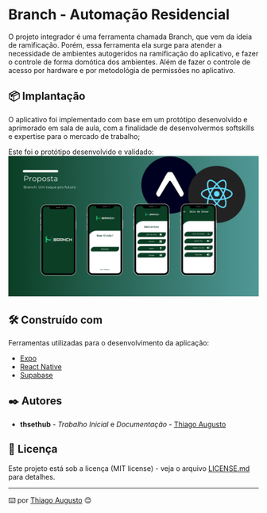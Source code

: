 # Branch - Automação Residencial

O projeto integrador é uma ferramenta chamada Branch, que vem da ideia de ramificação. Porém, essa ferramenta ela surge para atender a necessidade de ambientes autogeridos na ramificação do aplicativo, e fazer o controle de forma domótica dos ambientes. Além de fazer o controle de acesso por hardware e por metodológia de permissões no aplicativo.

## 📦 Implantação

O aplicativo foi implementado com base em um protótipo desenvolvido e aprimorado em sala de aula, com a finalidade de desenvolvermos softskills e expertise para o mercado de trabalho;

Este foi o protótipo desenvolvido e validado:
<img src="assets/protótipo.png" alt="Exemplo imagem">

## 🛠️ Construído com

Ferramentas utilizadas para o desenvolvimento da aplicação:

* [Expo](https://docs.expo.dev/) 
* [React Native](https://reactnative.dev/docs/environment-setup)
* [Supabase](https://supabase.com/docs)

## ✒️ Autores

* **thsethub** - *Trabalho Inicial* e *Documentação* - [Thiago Augusto](https://github.com/thsethub)

## 📄 Licença

Este projeto está sob a licença (MIT license) - veja o arquivo [LICENSE.md]((https://github.com/thsethub/Branch/tree/main?tab=MIT-1-ov-file)) para detalhes.

---
⌨️ por [Thiago Augusto](https://github.com/thsethub) 😊

